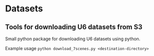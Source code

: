 # Datasets

## Tools for downloading U6 datasets from S3


Small python package for downloading U6 datasets using python.

Example usage `python download_7scenes.py <destination-directory>`